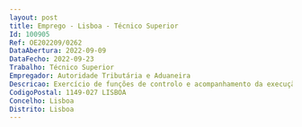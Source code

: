 ```yaml
--- 
layout: post
title: Emprego - Lisboa - Técnico Superior
Id: 100905
Ref: OE202209/0262
DataAbertura: 2022-09-09
DataFecho: 2022-09-23
Trabalho: Técnico Superior
Empregador: Autoridade Tributária e Aduaneira
Descricao: Exercício de funções de controlo e acompanhamento da execução da receita, nas suas diferentes fases, verificando o cumprimento dos prazos e dos procedimentos e normas legais necessários para garantir o rigor nas contas, avaliação e acompanhamento de projetos, elaboração de estudos que fundamentem e preparem a decisão, correspondentes ao conteúdo funcional de Técnico Superior, no âmbito das competências da Direção de Serviços de Contratação Pública e Logística, executando as funções inerentes ao desenvolvimento dos procedimentos relativos à gestão das avaliações dosprédios rústicos e urbanos, tal como consta do artigo 34 B.º da Portaria n.º 320  A 2011, de 30 de dezembro, nomeadamente a) Elaborar o plano de aquisição de equipamentos e de bens de consumo corrente necessários ao funcionamento das diferentes unidades orgânicas da AT e controlar a sua execução b) Executar os procedimentos relativos à aquisição ou locação de bens e serviços que devam ser centralizados, bem como o respetivo controlo pelos centros de custos, e assegurar o armazenamento, distribuição e gestão do material, quando tal se revele necessário c) Realizar estudos e efetuar propostas sobre as modalidades de satisfação das necessidades da AT, em equipamentos e aquisição de bens de consumo corrente d) Organizar e manter atualizado, com a colaboração das demais unidades orgânicas com competências nesta matéria, o inventário do património da AT e) Assegurar a reprodução e distribuição dos impressos e publicações da AT f) Elaborar e mandar publicar os avisos, anúncios e listagens previstos na lei, bem como acompanhar e controlar a emissão e o cancelamento das garantias bancárias relativas às obras em concurso público g) Analisar e propor o preço de venda ao público dos impressos e outras publicações e serviços, bem como apoiar, instrumentalmente, a publicação gráfica e eletrónica de documentação técnica h) Gerir o equipamento de comunicações e do parque automóvel, propondo a aquisição, manutenção e substituição, promover o abate das viaturas afetas à AT, instruir os respetivos processos e ainda os relativos a viaturas abandonadas a favor do parque de viaturas do Estado, de acordo com o Decreto Lei n.º 31 85, de 25 de janeiro i) Garantir o funcionamento em matéria de expediente e correspondência dos serviços centrais j) Propor e acompanhar o ciclo de vida dos sistemas de informação da sua responsabilidade de acordo com a metodologia em vigor k) Assegurar as demais funções que lhe sejam determinadas por despacho do diretor geral da Autoridade Tributária e Aduaneira l) Assegurar o funcionamento do serviço editorial Ciência e Técnica Fiscal e Aduaneira.
CodigoPostal: 1149-027 LISBOA
Concelho: Lisboa
Distrito: Lisboa
--- 
```


